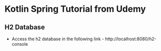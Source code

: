 # Kotlin Spring Tutorial from Udemy

## H2 Database

* Access the h2 database in the following link - http://localhost:8080/h2-console